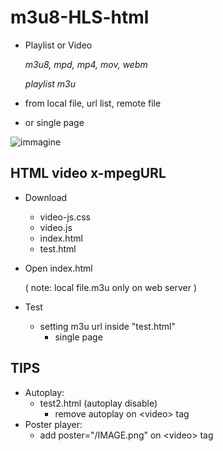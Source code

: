 # m3u8-HLS-html #

  * Playlist or Video

    *m3u8, mpd, mp4, mov, webm*
    
    *playlist m3u*

* from local file, url list, remote file 

* or single page

![immagine](https://github.com/user-attachments/assets/116d64da-693f-4090-876f-b9b22204f0cc)



## HTML video x-mpegURL ##
* Download
   * video-js.css
   * video.js
   * index.html
   * test.html
* Open index.html
  
   ( note: local file.m3u only on web server )

  
* Test
   * setting m3u url inside "test.html"
     * single page
   

## TIPS ##
* Autoplay:
    * test2.html (autoplay disable)
       * remove autoplay on \<video\> tag
* Poster player:
    * add poster="/IMAGE.png" on \<video\> tag

